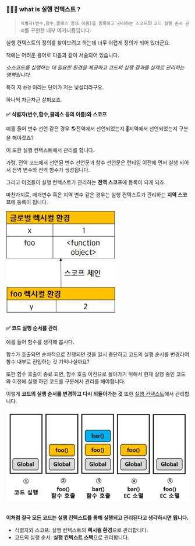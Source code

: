 ### 🙋🏻‍♀️ what is 실행 컨텍스트 ?

> `식별자(변수,함수,클래스 등의 이름)를 등록하고 관리하는 스코프`와 `코드 실행 순서 관리`를 구현한 내부 메커니즘입니다.

실행 컨텍스트의 정의를 찾아보려고 하는데 너무 어렵게 정의가 되어 있더군요.

책에는 어려운 용어로 다음과 같이 서술되어 있습니다.

_소스코드를 실행하는 데 필요한 환경을 제공하고 코드의 실행 결과를 실제로 관리하는 영역입니다._

특히 저 `환경` 이라는 단어가 저는 낯설더라구요.

하나씩 차근차근 살펴보죠.

#### ✅ 식별자(변수,함수,클래스 등의 이름)와 스코프

예를 들어 변수 선언 같은 경우 🌎전역에서 선언되었는지 🥅지역에서 선언되었는지 구분을 해야겠죠?

이 또한 실행 컨텍스트에서 관리를 합니다.

가령, 전역 코드에서 선언된 변수 선언문과 함수 선언문은 런타임 이전에 먼저 실행 되어서 전역 변수와 전역 함수가 생성됩니다.

그리고 이것들이 실행 컨텍스트가 관리하는 **전역 스코프**에 등록이 되게 되죠.

마찬가지로, 매개변수 혹은 지역 변수 같은 경우는 실행 컨텍스트가 관리하는 **지역 스코프**에 등록이 됩니다.

<img src="../img/chapter13/ec_lexical.png" width="300">

#### ✅ 코드 실행 순서를 관리

예를 들어 함수를 생각해 봅시다.

함수가 호출되면 순차적으로 진행되던 것을 일시 중단하고 코드의 실행 순서를 변경라여 함수 내부로 진입하는 것 기억나실까요?

또한 함수 호출이 종료 되면, 함수 호출 이전으로 돌아가기 위해서 현재 실행 중인 코드와 이전에 실행 하던 코드를 구분해서 관리를 해야합니다.

이렇게 **코드의 실행 순서를 변경하고 다시 되돌아가는 것** 또한 <u>실행 컨텍스트</u>에서 관리합니다.

<img src="../img/chapter13/ec_stack.png" width="700">

<br>
<br>

**이처럼 결국 모든 코드는 실행 컨텍스트를 통해 실행되고 관리된다고 생각하시면 됩니다.**

-   식별자와 스코프: 실행 컨텍스트의 **렉시컬 환경**으로 관리합니다.
-   코드의 실행 순서: **실행 컨텍스트 스택**으로 관리합니다.
